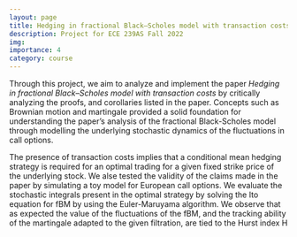 ```yaml
---
layout: page
title: Hedging in fractional Black–Scholes model with transaction costs
description: Project for ECE 239AS Fall 2022
img: 
importance: 4
category: course
---
```


Through this project, we aim to analyze and implement the paper _Hedging in fractional Black–Scholes model with transaction costs_ by critically analyzing the proofs, and corollaries listed in the paper. Concepts such as Brownian motion and martingale provided a solid foundation for understanding the paper’s analysis of the fractional Black-Scholes model through modelling the underlying stochastic dynamics of the fluctuations in call options. 

The presence of transaction costs implies that a conditional mean hedging strategy is required for an optimal trading for a given fixed strike price of the underlying stock. 
We alse tested the validity of the claims made in the paper by simulating a toy model for European call options. We evaluate the stochastic integrals present in the optimal strategy by solving the Ito equation for fBM by using the Euler-Maruyama algorithm. We observe that as expected the value of the fluctuations of the fBM, and the tracking ability of the martingale adapted to the given filtration, are tied to the Hurst index H 